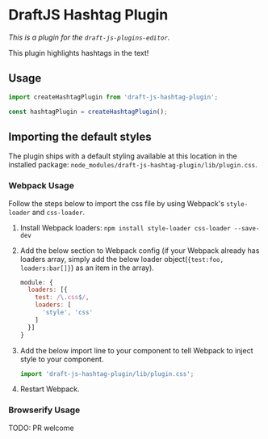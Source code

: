 # DraftJS Hashtag Plugin

*This is a plugin for the `draft-js-plugins-editor`.*

This plugin highlights hashtags in the text!

## Usage

```js
import createHashtagPlugin from 'draft-js-hashtag-plugin';

const hashtagPlugin = createHashtagPlugin();
```

## Importing the default styles

The plugin ships with a default styling available at this location in the installed package:
`node_modules/draft-js-hashtag-plugin/lib/plugin.css`.

### Webpack Usage
Follow the steps below to import the css file by using Webpack's `style-loader` and `css-loader`. 

1. Install Webpack loaders: `npm install style-loader css-loader --save-dev`
2. Add the below section to Webpack config (if your Webpack already has loaders array, simply add the below loader object(`{test:foo, loaders:bar[]}`) as an item in the array).

    ```js
    module: {
      loaders: [{
        test: /\.css$/,
        loaders: [
          'style', 'css'
        ]
      }]
    }
    ```

3. Add the below import line to your component to tell Webpack to inject style to your component.

    ```js
    import 'draft-js-hashtag-plugin/lib/plugin.css';
    ```
4. Restart Webpack.


### Browserify Usage

TODO: PR welcome

